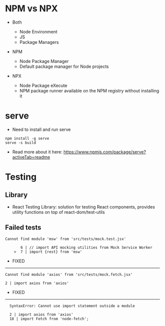 # NPM vs NPX

- Both

  - Node Environment
  - JS
  - Package Managers

- NPM

  - Node Package Manager
  - Default package manager for Node projects

- NPX

  - Node Package eXecute
  - NPM package runner available on the NPM registry without installing it

# serve

- Need to install and run serve

```
npm install -g serve
serve -s build
```

- Read more about it here: https://www.npmjs.com/package/serve?activeTab=readme

# Testing

## Library

- React Testing Library: solution for testing React components, provides utility
  functions on top of react-dom/test-utils

## Failed tests

```
Cannot find module 'msw' from 'src/tests/mock.test.jsx'

       6 | // import API mocking utilities from Mock Service Worker
    >  7 | import {rest} from 'msw'
```

- FIXED

---

```
Cannot find module 'axios' from 'src/tests/mock.fetch.jsx'

2 | import axios from 'axios'
```

- FIXED

---

```
  SyntaxError: Cannot use import statement outside a module

  2 | import axios from 'axios'
  18 | import Fetch from 'node-fetch';
```
